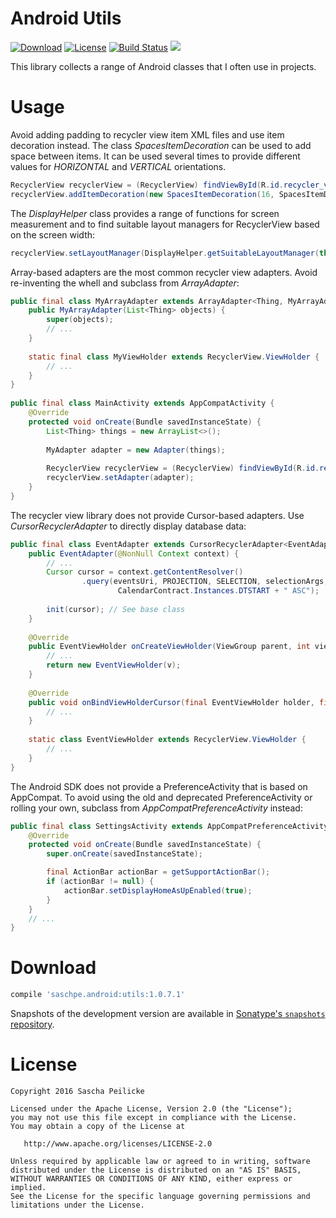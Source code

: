 # Android Utils
[![Download](https://api.bintray.com/packages/saschpe/maven/android-utils/images/download.svg)](https://bintray.com/saschpe/maven/android-utils/_latestVersion)
[![License](http://img.shields.io/:license-apache-blue.svg)](http://www.apache.org/licenses/LICENSE-2.0.html)
[![Build Status](https://travis-ci.org/saschpe/android-utils.svg?branch=master)](https://travis-ci.org/saschpe/android-utils)
<a href="http://www.methodscount.com/?lib=saschpe.android%3Autils%3A1.0.6"><img src="https://img.shields.io/badge/Methods and size-core: 156 | deps: 21569 | 27 KB-e91e63.svg"/></a>

This library collects a range of Android classes that I often use in projects.

# Usage
Avoid adding padding to recycler view item XML files and use item decoration
instead. The class *SpacesItemDecoration* can be used to add space between
items. It can be used several times to provide different values for *HORIZONTAL*
and *VERTICAL* orientations.

```java
RecyclerView recyclerView = (RecyclerView) findViewById(R.id.recycler_view);
recyclerView.addItemDecoration(new SpacesItemDecoration(16, SpacesItemDecoration.VERTICAL));
```

The *DisplayHelper* class provides a range of functions for screen measurement
and to find suitable layout managers for RecyclerView based on the screen width:

```java
recyclerView.setLayoutManager(DisplayHelper.getSuitableLayoutManager(this));
```

Array-based adapters are the most common recycler view adapters. Avoid
re-inventing the whell and subclass from *ArrayAdapter*:

```java
public final class MyArrayAdapter extends ArrayAdapter<Thing, MyArrayAdapter.MyViewHolder> {
    public MyArrayAdapter(List<Thing> objects) {
        super(objects);
        // ...
    }
    
    static final class MyViewHolder extends RecyclerView.ViewHolder {
        // ...
    }
}
 
public final class MainActivity extends AppCompatActivity {
    @Override
    protected void onCreate(Bundle savedInstanceState) {
        List<Thing> things = new ArrayList<>();
        
        MyAdapter adapter = new Adapter(things);
        
        RecyclerView recyclerView = (RecyclerView) findViewById(R.id.recycler_view);
        recyclerView.setAdapter(adapter);
    }
}
```

The recycler view library does not provide Cursor-based adapters. Use
*CursorRecyclerAdapter* to directly display database data:

```java
public final class EventAdapter extends CursorRecyclerAdapter<EventAdapter.EventViewHolder> {
    public EventAdapter(@NonNull Context context) {
        // ...
        Cursor cursor = context.getContentResolver()
                .query(eventsUri, PROJECTION, SELECTION, selectionArgs,
                        CalendarContract.Instances.DTSTART + " ASC");
    
        init(cursor); // See base class
    }
    
    @Override
    public EventViewHolder onCreateViewHolder(ViewGroup parent, int viewType) {
        // ...
        return new EventViewHolder(v);
    }
    
    @Override
    public void onBindViewHolderCursor(final EventViewHolder holder, final Cursor cursor) {
        // ...
    }
    
    static class EventViewHolder extends RecyclerView.ViewHolder {
        // ...
    }
}
```


The Android SDK does not provide a PreferenceActivity that is based on
AppCompat. To avoid using the old and deprecated PreferenceActivity or rolling
your own, subclass from *AppCompatPreferenceActivity* instead:

```java
public final class SettingsActivity extends AppCompatPreferenceActivity {
    @Override
    protected void onCreate(Bundle savedInstanceState) {
        super.onCreate(savedInstanceState);

        final ActionBar actionBar = getSupportActionBar();
        if (actionBar != null) {
            actionBar.setDisplayHomeAsUpEnabled(true);
        }
    }
    // ...
}
```

# Download
```groovy
compile 'saschpe.android:utils:1.0.7.1'
```

Snapshots of the development version are available in [Sonatype's `snapshots` repository][snap].


# License

    Copyright 2016 Sascha Peilicke

    Licensed under the Apache License, Version 2.0 (the "License");
    you may not use this file except in compliance with the License.
    You may obtain a copy of the License at

       http://www.apache.org/licenses/LICENSE-2.0

    Unless required by applicable law or agreed to in writing, software
    distributed under the License is distributed on an "AS IS" BASIS,
    WITHOUT WARRANTIES OR CONDITIONS OF ANY KIND, either express or implied.
    See the License for the specific language governing permissions and
    limitations under the License.



 [snap]: https://oss.sonatype.org/content/repositories/snapshots/
